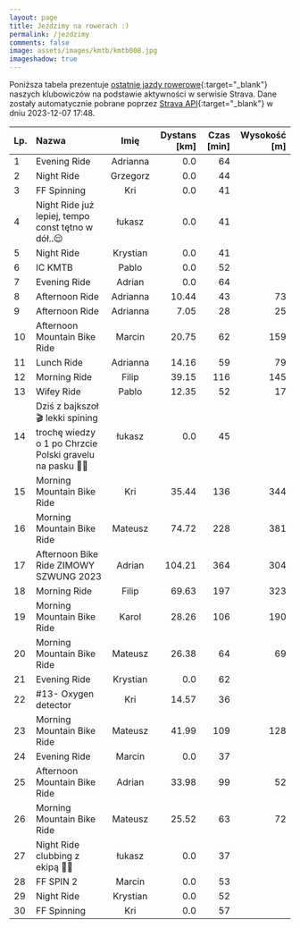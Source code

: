 ```yaml
---
layout: page
title: Jeździmy na rowerach :)
permalink: /jezdzimy
comments: false
image: assets/images/kmtb/kmtb008.jpg
imageshadow: true
---
```


Poniższa tabela prezentuje [ostatnie jazdy rowerowe](https://www.strava.com/clubs/336381){:target="_blank"} naszych klubowiczów na podstawie aktywności w serwisie Strava. Dane zostały automatycznie pobrane poprzez [Strava API](https://developers.strava.com/docs/reference/#api-Clubs-getClubActivitiesById){:target="_blank"} w dniu 2023-12-07 17:48.

Lp. | Nazwa | Imię | Dystans [km] | Czas [min] | Wysokość [m]
:--- | :--- | :---: | ---: | ---: | ---:
1|Evening Ride|Adrianna|0.0|64|
2|Night Ride|Grzegorz|0.0|44|
3|FF Spinning|Kri|0.0|41|
4|Night Ride już lepiej, tempo const tętno w dół..😌|łukasz|0.0|41|
5|Night Ride|Krystian|0.0|41|
6|IC KMTB|Pablo|0.0|52|
7|Evening Ride|Adrian|0.0|64|
8|Afternoon Ride|Adrianna|10.44|43|73
9|Afternoon Ride|Adrianna|7.05|28|25
10|Afternoon Mountain Bike Ride|Marcin|20.75|62|159
11|Lunch Ride|Adrianna|14.16|59|79
12|Morning Ride|Filip|39.15|116|145
13|Wifey Ride|Pablo|12.35|52|17
14|Dziś z bajkszoł🎬 lekki spining trochę wiedzy o 1 po Chrzcie Polski gravelu na  pasku 🙆🤠|łukasz|0.0|45|
15|Morning Mountain Bike Ride|Kri|35.44|136|344
16|Morning Mountain Bike Ride|Mateusz|74.72|228|381
17|Afternoon Bike Ride ZIMOWY SZWUNG 2023|Adrian|104.21|364|304
18|Morning Ride|Filip|69.63|197|323
19|Morning Mountain Bike Ride|Karol|28.26|106|190
20|Morning Mountain Bike Ride|Mateusz|26.38|64|69
21|Evening Ride|Krystian|0.0|62|
22|#13- Oxygen detector|Kri|14.57|36|
23|Morning Mountain Bike Ride|Mateusz|41.99|109|128
24|Evening Ride|Marcin|0.0|37|
25|Afternoon Mountain Bike Ride|Adrian|33.98|99|52
26|Morning Mountain Bike Ride|Mateusz|25.52|63|72
27|Night Ride clubbing z ekipą 🚴🪩|łukasz|0.0|37|
28|FF SPIN 2|Marcin|0.0|53|
29|Night Ride|Krystian|0.0|52|
30|FF Spinning|Kri|0.0|57|
